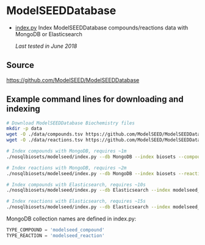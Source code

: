 
# ModelSEEDDatabase

* [index.py](index.py) Index ModelSEEDDatabase compounds/reactions
 data with MongoDB or Elasticsearch
 
  _Last tested in June 2018_

## Source

https://github.com/ModelSEED/ModelSEEDDatabase


## Example command lines for downloading and indexing

```bash
# Download ModelSEEDDatabase Biochemistry files
mkdir -p data
wget -O ./data/compounds.tsv https://github.com/ModelSEED/ModelSEEDDatabase/blob/master/Biochemistry/compounds.tsv?raw=true
wget -O ./data/reactions.tsv https://github.com/ModelSEED/ModelSEEDDatabase/blob/master/Biochemistry/reactions.tsv?raw=true

# Index compounds with MongoDB, requires ~1m
./nosqlbiosets/modelseed/index.py --db MongoDB --index biosets --compoundsfile data/compounds.tsv

# Index reactions with MongoDB, requires ~2m
./nosqlbiosets/modelseed/index.py --db MongoDB --index biosets --reactionsfile data/reactions.tsv

# Index compounds with Elasticsearch, requires ~10s
./nosqlbiosets/modelseed/index.py --db Elasticsearch --index modelseed_compound --compoundsfile data/compounds.tsv 

# Index reactions with Elasticsearch, requires ~15s
./nosqlbiosets/modelseed/index.py --db Elasticsearch --index modelseed_reaction --reactionsfile data/reactions.tsv

```

MongoDB collection names are defined in index.py:  

```python
TYPE_COMPOUND = 'modelseed_compound'
TYPE_REACTION = 'modelseed_reaction'
```
